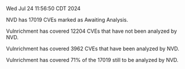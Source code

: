 Wed Jul 24 11:56:50 CDT 2024

NVD has 17019 CVEs marked as Awaiting Analysis.

Vulnrichment has covered 12204 CVEs that have not been analyzed by NVD.

Vulnrichment has covered 3962 CVEs that have been analyzed by NVD.

Vulnrichment has covered 71% of the 17019 still to be analyzed by NVD.

